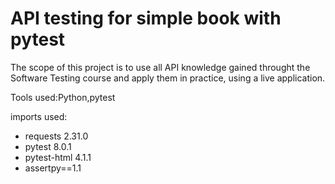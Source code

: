# API testing for simple book with pytest

The scope of this project is to use all API knowledge gained throught the Software Testing course and apply them in practice, using a live application.

Tools used:Python,pytest

imports used:
- requests 2.31.0
- pytest 8.0.1
- pytest-html 4.1.1
- assertpy==1.1
